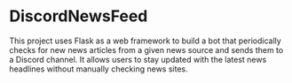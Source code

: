 # DiscordNewsFeed
This project uses Flask as a web framework to build a bot that periodically checks for new news articles from a given news source and sends them to a Discord channel. It allows users to stay updated with the latest news headlines without manually checking news sites.
